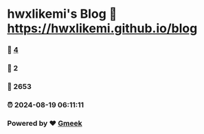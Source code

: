 # hwxlikemi's Blog :link: https://hwxlikemi.github.io/blog 
### :page_facing_up: [4](https://hwxlikemi.github.io/blog/tag.html) 
### :speech_balloon: 2 
### :hibiscus: 2653 
### :alarm_clock: 2024-08-19 06:11:11 
### Powered by :heart: [Gmeek](https://github.com/Meekdai/Gmeek)
